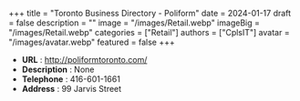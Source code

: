 +++
title = "Toronto Business Directory - Poliform"
date = 2024-01-17
draft = false
description = ""
image = "/images/Retail.webp"
imageBig = "/images/Retail.webp"
categories = ["Retail"]
authors = ["CplsIT"]
avatar = "/images/avatar.webp"
featured = false
+++


* **URL** :  http://poliformtoronto.com/
* **Description** : None
* **Telephone** : 416-601-1661
* **Address** : 99 Jarvis Street